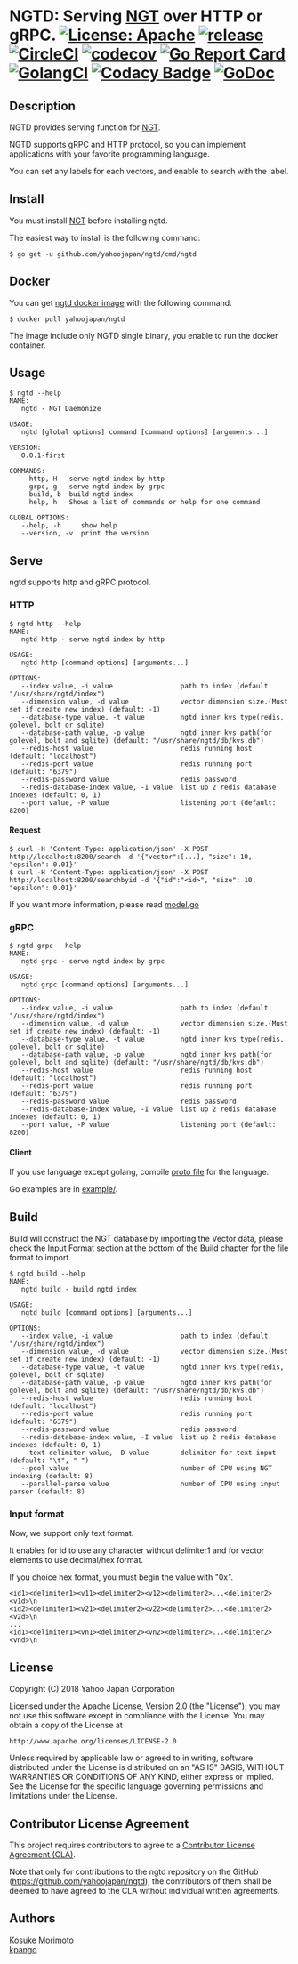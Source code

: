 # NGTD: Serving [NGT](https://github.com/yahoojapan/NGT) over HTTP or gRPC. [![License: Apache](https://img.shields.io/badge/License-Apache%202.0-blue.svg?style=flat-square)](https://opensource.org/licenses/Apache-2.0) [![release](https://img.shields.io/github/release/yahoojapan/ngtd.svg?style=flat-square)](https://github.com/yahoojapan/ngtd/releases/latest) [![CircleCI](https://circleci.com/gh/yahoojapan/ngtd.svg)](https://circleci.com/gh/yahoojapan/ngtd) [![codecov](https://codecov.io/gh/yahoojapan/ngtd/branch/master/graph/badge.svg)](https://codecov.io/gh/yahoojapan/ngtd) [![Go Report Card](https://goreportcard.com/badge/github.com/yahoojapan/ngtd)](https://goreportcard.com/report/github.com/yahoojapan/ngtd) [![GolangCI](https://golangci.com/badges/github.com/yahoojapan/ngtd.svg?style=flat-square)](https://golangci.com/r/github.com/yahoojapan/ngtd) [![Codacy Badge](https://api.codacy.com/project/badge/Grade/b03d543ee4a9448ba6d25f94f4989ba4)](https://www.codacy.com/app/i.can.feel.gravity/ngtd?utm_source=github.com&amp;utm_medium=referral&amp;utm_content=yahoojapan/ngtd&amp;utm_campaign=Badge_Grade) [![GoDoc](http://godoc.org/github.com/yahoojapan/ngtd?status.svg)](http://godoc.org/github.com/yahoojapan/ngtd)

Description
-----------
NGTD provides serving function for [NGT](https://github.com/yahoojapan/NGT).

NGTD supports gRPC and HTTP protocol, so you can implement applications with your favorite programming language.

You can set any labels for each vectors, and enable to search with the label.

Install
-------
You must install [NGT](https://github.com/yahoojapan/NGT) before installing ngtd.

The easiest way to install is the following command:
```
$ go get -u github.com/yahoojapan/ngtd/cmd/ngtd
```

## Docker
You can get [ngtd docker image](https://hub.docker.com/r/yahoojapan/ngtd/) with the following command.

```
$ docker pull yahoojapan/ngtd
```

The image include only NGTD single binary, you enable to run the docker container.

Usage
-----
```
$ ngtd --help
NAME:
   ngtd - NGT Daemonize

USAGE:
   ngtd [global options] command [command options] [arguments...]

VERSION:
   0.0.1-first

COMMANDS:
     http, H   serve ngtd index by http
     grpc, g   serve ngtd index by grpc
     build, b  build ngtd index
     help, h   Shows a list of commands or help for one command

GLOBAL OPTIONS:
   --help, -h     show help
   --version, -v  print the version
```

## Serve
ngtd supports http and gRPC protocol.
### HTTP
```
$ ngtd http --help
NAME:
   ngtd http - serve ngtd index by http

USAGE:
   ngtd http [command options] [arguments...]

OPTIONS:
   --index value, -i value                 path to index (default: "/usr/share/ngtd/index")
   --dimension value, -d value             vector dimension size.(Must set if create new index) (default: -1)
   --database-type value, -t value         ngtd inner kvs type(redis, golevel, bolt or sqlite)
   --database-path value, -p value         ngtd inner kvs path(for golevel, bolt and sqlite) (default: "/usr/share/ngtd/db/kvs.db")
   --redis-host value                      redis running host (default: "localhost")
   --redis-port value                      redis running port (default: "6379")
   --redis-password value                  redis password
   --redis-database-index value, -I value  list up 2 redis database indexes (default: 0, 1)
   --port value, -P value                  listening port (default: 8200)
```

#### Request
```
$ curl -H 'Content-Type: application/json' -X POST http://localhost:8200/search -d '{"vector":[...], "size": 10, "epsilon": 0.01}'
$ curl -H 'Content-Type: application/json' -X POST http://localhost:8200/searchbyid -d '{"id":"<id>", "size": 10, "epsilon": 0.01}'
```
If you want more information, please read [model.go](model/model.go)

### gRPC
```
$ ngtd grpc --help
NAME:
   ngtd grpc - serve ngtd index by grpc

USAGE:
   ngtd grpc [command options] [arguments...]

OPTIONS:
   --index value, -i value                 path to index (default: "/usr/share/ngtd/index")
   --dimension value, -d value             vector dimension size.(Must set if create new index) (default: -1)
   --database-type value, -t value         ngtd inner kvs type(redis, golevel, bolt or sqlite)
   --database-path value, -p value         ngtd inner kvs path(for golevel, bolt and sqlite) (default: "/usr/share/ngtd/db/kvs.db")
   --redis-host value                      redis running host (default: "localhost")
   --redis-port value                      redis running port (default: "6379")
   --redis-password value                  redis password
   --redis-database-index value, -I value  list up 2 redis database indexes (default: 0, 1)
   --port value, -P value                  listening port (default: 8200)
```

#### Client
If you use language except golang, compile [proto file](proto/ngtd.proto) for the language.

Go examples are in [example/](example/).

## Build
Build will construct the NGT database by importing the Vector data, please check the Input Format section at the bottom of the Build chapter for the file format to import.
```
$ ngtd build --help
NAME:
   ngtd build - build ngtd index

USAGE:
   ngtd build [command options] [arguments...]

OPTIONS:
   --index value, -i value                 path to index (default: "/usr/share/ngtd/index")
   --dimension value, -d value             vector dimension size.(Must set if create new index) (default: -1)
   --database-type value, -t value         ngtd inner kvs type(redis, golevel, bolt or sqlite)
   --database-path value, -p value         ngtd inner kvs path(for golevel, bolt and sqlite) (default: "/usr/share/ngtd/db/kvs.db")
   --redis-host value                      redis running host (default: "localhost")
   --redis-port value                      redis running port (default: "6379")
   --redis-password value                  redis password
   --redis-database-index value, -I value  list up 2 redis database indexes (default: 0, 1)
   --text-delimiter value, -D value        delimiter for text input (default: "\t", " ")
   --pool value                            number of CPU using NGT indexing (default: 8)
   --parallel-parse value                  number of CPU using input parser (default: 8)
```

### Input format
Now, we support only text format.

It enables for id to use any character without delimiter1 and for vector elements to use decimal/hex format.

If you choice hex format, you must begin the value with "0x".
```
<id1><delimiter1><v11><delimiter2><v12><delimiter2>...<delimiter2><v1d>\n
<id2><delimiter1><v21><delimiter2><v22><delimiter2>...<delimiter2><v2d>\n
...
<id1><delimiter1><vn1><delimiter2><vn2><delimiter2>...<delimiter2><vnd>\n
```

License
-------

Copyright (C) 2018 Yahoo Japan Corporation

Licensed under the Apache License, Version 2.0 (the "License");
you may not use this software except in compliance with the License.
You may obtain a copy of the License at

    http://www.apache.org/licenses/LICENSE-2.0

Unless required by applicable law or agreed to in writing, software
distributed under the License is distributed on an "AS IS" BASIS,
WITHOUT WARRANTIES OR CONDITIONS OF ANY KIND, either express or implied.
See the License for the specific language governing permissions and
limitations under the License.

Contributor License Agreement
-----------------------------

This project requires contributors to agree to a [Contributor License Agreement (CLA)](https://gist.github.com/ydnjp/3095832f100d5c3d2592).

Note that only for contributions to the ngtd repository on the GitHub (https://github.com/yahoojapan/ngtd), the contributors of them shall be deemed to have agreed to the CLA without individual written agreements.

Authors
-------

[Kosuke Morimoto](https://github.com/kou-m)  
[kpango](https://github.com/kpango)
